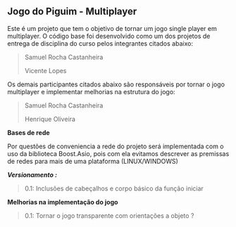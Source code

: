Jogo do Piguim - Multiplayer
---
Este é um projeto que tem o objetivo de tornar um jogo single player em multiplayer. O código base foi desenvolvido como um dos projetos de entrega de disciplina do curso pelos integrantes citados abaixo: 

>Samuel Rocha Castanheira
>
>Vicente Lopes

Os demais participantes citados abaixo são responsáveis por tornar o jogo multiplayer e implementar melhorias na estrutura do jogo:
>Samuel Rocha Castanheira
>
>Henrique Oliveira

**Bases de rede**

Por questões de conveniencia a rede do projeto será implementada com o uso da biblioteca Boost.Asio, pois com ela evitamos descrever as premissas de redes para mais de uma plataforma (LINUX/WINDOWS)

***Versionamento :***
> 0.1: Inclusões de cabeçalhos e corpo básico da função iniciar


**Melhorias na implementação do jogo**
> 0.1: Tornar o jogo transparente com orientações a objeto ?